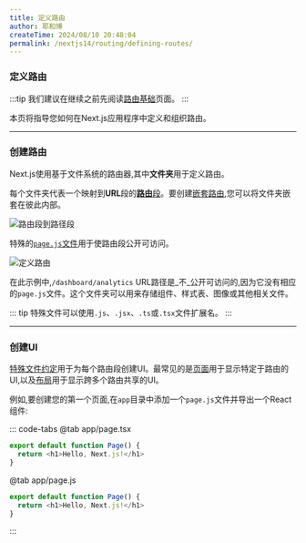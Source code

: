 ```yaml
---
title: 定义路由
author: 耶和博
createTime: 2024/08/10 20:48:04
permalink: /nextjs14/routing/defining-routes/
---
```


### **定义路由**

:::tip
我们建议在继续之前先阅读[路由基础](https://nextjs.org/docs/app/building-your-application/routing)页面。
:::

本页将指导您如何在Next.js应用程序中定义和组织路由。

-----

### **创建路由**

Next.js使用基于文件系统的路由器,其中**文件夹**用于定义路由。

每个文件夹代表一个映射到**URL**段的[**路由**段](https://nextjs.org/docs/app/building-your-application/routing#route-segments)。要创建[嵌套路由](https://nextjs.org/docs/app/building-your-application/routing#nested-routes),您可以将文件夹嵌套在彼此内部。

![路由段到路径段](https://nextjs.org/_next/image?url=%2Fdocs%2Flight%2Froute-segments-to-path-segments.png&w=3840&q=75)

特殊的[`page.js`文件](https://nextjs.org/docs/app/building-your-application/routing/pages)用于使路由段公开可访问。

![定义路由](https://nextjs.org/_next/image?url=%2Fdocs%2Flight%2Fdefining-routes.png&w=3840&q=75)

在此示例中,`/dashboard/analytics` URL路径是_不_公开可访问的,因为它没有相应的`page.js`文件。这个文件夹可以用来存储组件、样式表、图像或其他相关文件。

::: tip
特殊文件可以使用`.js`、`.jsx`、`.ts`或`.tsx`文件扩展名。
:::

-----

### **创建UI**

[特殊文件约定](https://nextjs.org/docs/app/building-your-application/routing#file-conventions)用于为每个路由段创建UI。最常见的是[页面](https://nextjs.org/docs/app/building-your-application/routing/pages)用于显示特定于路由的UI,以及[布局](https://nextjs.org/docs/app/building-your-application/routing/layouts-and-templates#layouts)用于显示跨多个路由共享的UI。

例如,要创建您的第一个页面,在`app`目录中添加一个`page.js`文件并导出一个React组件:

::: code-tabs
@tab app/page.tsx

``` typescript
export default function Page() {
  return <h1>Hello, Next.js!</h1>
}
```
@tab app/page.js

``` javascript
export default function Page() {
  return <h1>Hello, Next.js!</h1>
}
```
:::